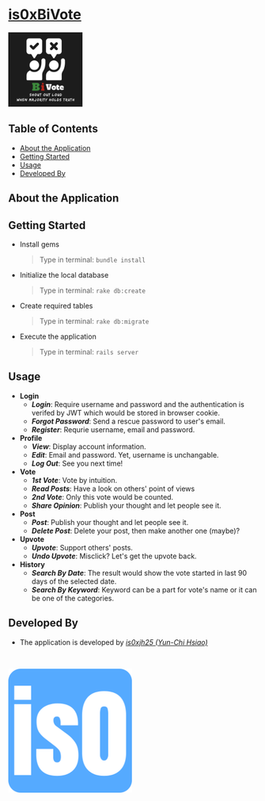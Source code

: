 # [is0xBiVote](https://is0xbivote.web.app)
<p align="left">
  <img alt="Logo" src="demo/bivote-favicon.png" width="150" >

## Table of Contents
* [About the Application](#about-the-application)
* [Getting Started](#getting-started)
* [Usage](#usage)
* [Developed By](#developed-by)

## About the Application

## Getting Started
- Install gems
  > Type in terminal: `bundle install`
- Initialize the local database
  > Type in terminal: `rake db:create`
- Create required tables
  > Type in terminal: `rake db:migrate`
- Execute the application
  > Type in terminal: `rails server`

  
## Usage
- **Login**
  - ***Login***: Require username and password and the authentication is verifed by JWT which would be stored in browser cookie.
  - ***Forgot Password***: Send a rescue password to user's email.
  - ***Register***: Requrie username, email and password.
- **Profile**
  - ***View***: Display account information.
  - ***Edit***: Email and password. Yet, username is unchangable.
  - ***Log Out***: See you next time!
- **Vote**
  - ***1st Vote***: Vote by intuition.
  - ***Read Posts***: Have a look on others' point of views
  - ***2nd Vote***: Only this vote would be counted.
  - ***Share Opinion***: Publish your thought and let people see it.
- **Post**
  - ***Post***: Publish your thought and let people see it.
  - ***Delete Post***: Delete your post, then make another one (maybe)?
- **Upvote**
  - ***Upvote***: Support others' posts.
  - ***Undo Upvote***: Misclick? Let's get the upvote back.
- **History**
  - ***Search By Date***: The result would show the vote started in last 90 days of the selected date.
  - ***Search By Keyword***: Keyword can be a part for vote's name or it can be one of the categories.

## Developed By
- The application is developed by _[is0xjh25 (Yun-Chi Hsiao)](https://is0xjh25.github.io)_ 
<br/>
<p align="left">
  <img alt="Favicon" src="demo/is0-favicon.png" width="250" >

